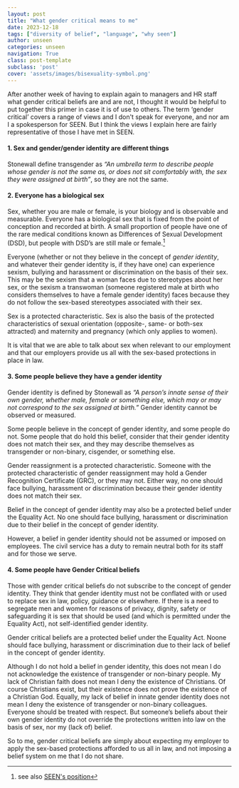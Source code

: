 ```yaml
---
layout: post
title: "What gender critical means to me"
date: 2023-12-18
tags: ["diversity of belief", "language", "why seen"]
author: unseen
categories: unseen
navigation: True
class: post-template
subclass: 'post'
cover: 'assets/images/bisexuality-symbol.png'
---
```


After another week of having to explain again to managers and HR staff what gender critical beliefs are and are not, I thought it would be helpful to put together this primer in case it is of use to others. The term ‘gender critical’ covers a range of views and I don't speak for everyone, and nor am I a spokesperson for SEEN. But I think the views I explain here are fairly representative of those I have met in SEEN.

#### 1. Sex and gender/gender identity are different things

Stonewall define transgender as _“An umbrella term to describe people whose gender is not the same as, or does not sit comfortably with, the sex they were assigned at birth”_, so they are not the same.

#### 2. Everyone has a biological sex

Sex, whether you are male or female, is your biology and is observable and measurable. Everyone has a biological sex that is fixed from the point of conception and recorded at birth. A small proportion of people have one of the rare medical conditions known as Differences of Sexual Development (DSD), but people with DSD’s are still male or female.[^1]

Everyone (whether or not they believe in the concept of _gender identity_, and whatever their gender identity is, if they have one) can experience sexism, bullying and harassment or discrimination on the basis of their sex. This may be the sexism that a woman faces due to stereotypes about her sex, or the sexism a transwoman (someone registered male at birth who considers themselves to have a female gender identity) faces because they do not follow the sex-based stereotypes associated with their sex.

Sex is a protected characteristic. Sex is also the basis of the protected characteristics of sexual orientation (opposite-, same- or both-sex attracted) and maternity and pregnancy (which only applies to women).

It is vital that we are able to talk about sex when relevant to our employment and that our employers provide us all with the sex-based protections in place in law.

#### 3. Some people believe they have a gender identity

Gender identity is defined by Stonewall as _“A person’s innate sense of their own gender, whether male, female or something else, which may or may not correspond to the sex assigned at birth.”_ Gender identity cannot be observed or measured.

Some people believe in the concept of gender identity, and some people do not. Some people that do hold this belief, consider that their gender identity does not match their sex, and they may describe themselves as transgender or non-binary, cisgender, or something else.

Gender reassignment is a protected characteristic. Someone with the protected characteristic of gender reassignment may hold a Gender Recognition Certificate (GRC), or they may not. Either way, no one should face bullying, harassment or discrimination because their gender identity does not match their sex.

Belief in the concept of gender identity may also be a protected belief under the Equality Act. No one should face bullying, harassment or discrimination due to their belief in the concept of gender identity.

However, a belief in gender identity should not be assumed or imposed on employees. The civil service has a duty to remain neutral both for its staff and for those we serve.

#### 4. Some people have Gender Critical beliefs

Those with gender critical beliefs do not subscribe to the concept of gender identity. They think that gender identity must not be conflated with or used to replace sex in law, policy, guidance or elsewhere. If there is a need to segregate men and women for reasons of privacy, dignity, safety or safeguarding it is sex that should be used (and which is permitted under the Equality Act), not self-identified gender identity.

Gender critical beliefs are a protected belief under the Equality Act. Noone should face bullying, harassment or discrimination due to their lack of belief in the concept of gender identity.

Although I do not hold a belief in gender identity, this does not mean I do not acknowledge the existence of transgender or non-binary people. My lack of Christian faith does not mean I deny the existence of Christians. Of course Christians exist, but their existence does not prove the existence of a Christian God. Equally, my lack of belief in innate gender identity does not mean I deny the existence of transgender or non-binary colleagues. Everyone should be treated with respect. But someone’s beliefs about their own gender identity do not override the protections written into law on the basis of sex, nor my (lack of) belief.

So to me, gender critical beliefs are simply about expecting my employer to apply the sex-based protections afforded to us all in law, and not imposing a belief system on me that I do not share.

[^1]: see also [SEEN's position](/myths/#myth-6-intersex-people-are-proof-that-sex-is-not-binary)